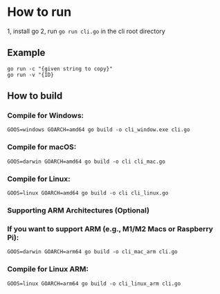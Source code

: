 # How to run

1, install go
2, run `go run cli.go` in the cli root directory


## Example
```
go run -c "{given string to copy}"
go run -v "{ID}
```

## How to build

### Compile for Windows:
`GOOS=windows GOARCH=amd64 go build -o cli_window.exe cli.go`

### Compile for macOS:
`GOOS=darwin GOARCH=amd64 go build -o cli cli_mac.go`

### Compile for Linux:
`GOOS=linux GOARCH=amd64 go build -o cli cli_linux.go`

### Supporting ARM Architectures (Optional)

### If you want to support ARM (e.g., M1/M2 Macs or Raspberry Pi):
`GOOS=darwin GOARCH=arm64 go build -o cli_mac_arm cli.go`

### Compile for Linux ARM:
`GOOS=linux GOARCH=arm64 go build -o cli_linux_arm cli.go`